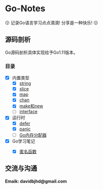 # Go-Notes
:kissing: 记录Go语言学习点点滴滴! 分享是一种快乐! :kissing:

## 源码剖析
Go源码剖析具体实现给予Go1.11版本。

### 目录

- [x] 内置类型
	- [x] [string](sourceCodeAnalysis/builtin-type/string.md)
	- [x] [slice](sourceCodeAnalysis/builtin-type/slice.md)
	- [x] [map](sourceCodeAnalysis/builtin-type/map.md)
	- [x] [chan](sourceCodeAnalysis/builtin-type/chan.md)
	- [x] [make和new](sourceCodeAnalysis/builtin-type/make_new.md)
	- [ ] [interface](sourceCodeAnalysis/builtin-type/interface.md)
- [x] 运行时
	- [x] [defer](sourceCodeAnalysis/runtime/defer.md)
	- [x] [panic](sourceCodeAnalysis/runtime/panic.md)
	- [ ] [Go内存分配器](sourceCodeAnalysis/runtime/memoryAllocator)
- [x] Go学习笔记
    - [x] [匿名函数](studyNotes/anonymous_function.md)
	
	
## 交流与沟通
<H4>Emaik: davidbjhd@gmail.com</H4>
	
	


